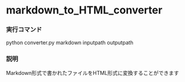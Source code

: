 # markdown_to_HTML_converter

### 実行コマンド
python converter.py markdown inputpath outputpath
### 説明
Markdown形式で書かれたファイルをHTML形式に変換することができます

